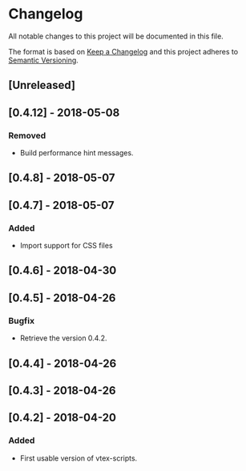 # Changelog

All notable changes to this project will be documented in this file.

The format is based on [Keep a Changelog](http://keepachangelog.com/en/1.0.0/)
and this project adheres to [Semantic Versioning](http://semver.org/spec/v2.0.0.html).

## [Unreleased]

## [0.4.12] - 2018-05-08

### Removed

* Build performance hint messages.

## [0.4.8] - 2018-05-07

## [0.4.7] - 2018-05-07

### Added

* Import support for CSS files

## [0.4.6] - 2018-04-30

## [0.4.5] - 2018-04-26

### Bugfix

* Retrieve the version 0.4.2.

## [0.4.4] - 2018-04-26

## [0.4.3] - 2018-04-26

## [0.4.2] - 2018-04-20

### Added

* First usable version of vtex-scripts.
